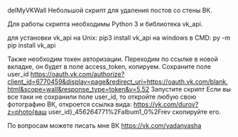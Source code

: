 delMyVKWall
Небольшой скрипт для удаления постов со стены ВК.

Для работы скрипта необходимы Python 3 и библиотека vk_api.

для установки vk_api на Unix: pip3 install vk_api на windows в CMD: py -m pip install vk_api

Также необходим токен авторизации. Переходим по ссылке в новой вкладке, он будет в поле access_token, копируем. Cохраните поле user_id https://oauth.vk.com/authorize?client_id=6770459&display=page&redirect_uri=https://oauth.vk.com/blank.html&scope=wall&response_type=token&v=5.52 Запустите скрипт Если вы все таки не сохранили поле user_id, то откройте любую свою фотографию ВК, откроется ссылка вида: https://vk.com/durov?z=photo{ваш user_id}_456264771%2Falbum1_0%2Frev скопируйте его.

По вопросам можете писать мне ВК https://vk.com/yadanyasha
